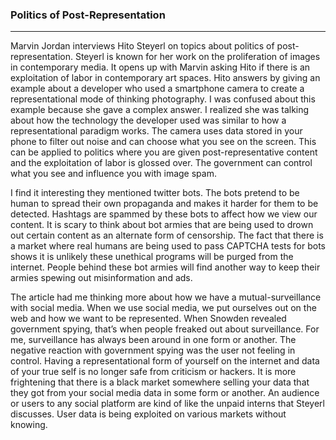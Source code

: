 

<h3>Politics of Post-Representation</h3>

<hr />

<p>Marvin Jordan interviews Hito Steyerl on topics about politics of post-representation. Steyerl is known for her work on the proliferation of images in contemporary media. It opens up with Marvin asking Hito if there is an exploitation of labor in contemporary art spaces. Hito answers by giving an example about a developer who used a smartphone camera to create a representational mode of thinking photography. I was confused about this example because she gave a complex answer. I realized she was talking about how the technology the developer used was similar to how a representational paradigm works. The camera uses data stored in your phone to filter out noise and can choose what you see on the screen. This can be applied to politics where you are given post-representative content and the exploitation of labor is glossed over. The government can control what you see and influence you with image spam.</p>

 <p>I find it interesting they mentioned twitter bots. The bots pretend to be human to spread their own propaganda and makes it harder for them to be detected. Hashtags are spammed by these bots to affect how we view our content. It is scary to think about bot armies that are being used to drown out certain content as an alternate form of censorship. The fact that there is a market where real humans are being used to pass CAPTCHA tests for bots shows it is unlikely these unethical programs will be purged from the internet. People behind these bot armies will find another way to keep their armies spewing out misinformation and ads.</p>

<p>The article had me thinking more about how we have a mutual-surveillance with social media. When we use social media, we put ourselves out on the web and how we want to be represented. When Snowden revealed government spying, that’s when people freaked out about surveillance. For me, surveillance has always been around in one form or another. The negative reaction with government spying was the user not feeling in control. Having a representational form of yourself on the internet and data of your true self is no longer safe from criticism or hackers. It is more frightening that there is a black market somewhere selling your data that they got from your social media data in some form or another. An audience or users to any social platform are kind of like the unpaid interns that Steyerl discusses. User data is being exploited on various markets without knowing. </p>
